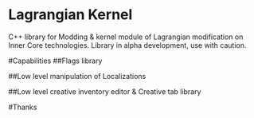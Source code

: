 # Lagrangian Kernel
С++ library for Modding & kernel module of Lagrangian modification on Inner Core technologies.
Library in alpha development, use with caution.

#Capabilities
##Flags library

##Low level manipulation of Localizations

##Low level creative inventory editor & Creative tab library

#Thanks
